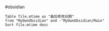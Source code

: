 #obsidian 
```dataview
Table file.mtime as "最后修改日期"
from "MyOwnObsidian" and -"MyOwnObsidian/Main"
Sort file.mtime desc
```









